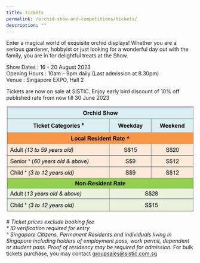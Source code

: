 ```yaml
---
title: Tickets
permalink: /orchid-show-and-competitions/tickets/
description: ""
---
```

Enter a magical world of exquisite orchid displays!  Whether you are a serious gardener, hobbyist or just looking for a wonderful day out with the family, you are in for delightful treats at the Show.  

Show Dates	  : 16 - 20 August 2023 <br>
Opening Hours : 10am – 9pm daily (Last admission at 8.30pm) <br>
Venue		 : Singapore EXPO, Hall 2

Tickets are now on sale at SISTIC. Enjoy early bird discount of 10% off published rate from now till 30 June 2023

![Show Ticketing Pricing](/images/show_ticket_pricing.jpg)



_#_ _Ticket prices exclude booking fee  
\* ID verification required for entry  
^ Singapore Citizens, Permanent Residents and individuals living in Singapore including holders of employment pass, work permit, dependent or student pass. Proof of residency may be required for admission._
For bulk tickets purchase, you may contact groupsales@sistic.com.sg